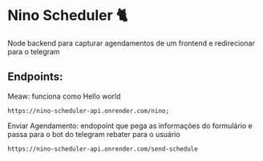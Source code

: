# Nino Scheduler 🐈
Node backend para capturar agendamentos de um frontend e redirecionar para o telegram

## Endpoints:

Meaw: funciona como Hello world
```
https://nino-scheduler-api.onrender.com/nino;
```
Enviar Agendamento: endopoint que pega as informações do formulário e passa para o bot do telegram rebater para o usuário
```
https://nino-scheduler-api.onrender.com/send-schedule
```
